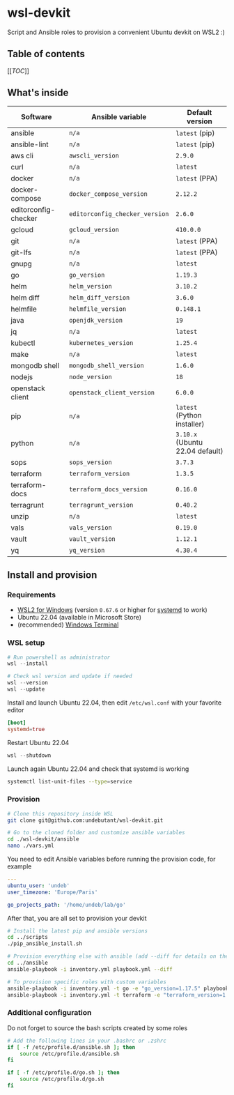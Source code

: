 # wsl-devkit

Script and Ansible roles to provision a convenient Ubuntu devkit on WSL2 :)


## Table of contents

[[_TOC_]]


## What's inside

| Software             | Ansible variable               | Default version                 |
| -------------------- | ------------------------------ | ------------------------------- |
| ansible              | `n/a`                          | `latest` (pip)                  |
| ansible-lint         | `n/a`                          | `latest` (pip)                  |
| aws cli              | `awscli_version`               | `2.9.0`                         |
| curl                 | `n/a`                          | `latest`                        |
| docker               | `n/a`                          | `latest` (PPA)                  |
| docker-compose       | `docker_compose_version`       | `2.12.2`                        |
| editorconfig-checker | `editorconfig_checker_version` | `2.6.0`                         |
| gcloud               | `gcloud_version`               | `410.0.0`                       |
| git                  | `n/a`                          | `latest` (PPA)                  |
| git-lfs              | `n/a`                          | `latest` (PPA)                  |
| gnupg                | `n/a`                          | `latest`                        |
| go                   | `go_version`                   | `1.19.3`                        |
| helm                 | `helm_version`                 | `3.10.2`                        |
| helm diff            | `helm_diff_version`            | `3.6.0`                         |
| helmfile             | `helmfile_version`             | `0.148.1`                       |
| java                 | `openjdk_version`              | `19`                            |
| jq                   | `n/a`                          | `latest`                        |
| kubectl              | `kubernetes_version`           | `1.25.4`                        |
| make                 | `n/a`                          | `latest`                        |
| mongodb shell        | `mongodb_shell_version`        | `1.6.0`                         |
| nodejs               | `node_version`                 | `18`                            |
| openstack client     | `openstack_client_version`     | `6.0.0`                         |
| pip                  | `n/a`                          | `latest` (Python installer)     |
| python               | `n/a`                          | `3.10.x` (Ubuntu 22.04 default) |
| sops                 | `sops_version`                 | `3.7.3`                         |
| terraform            | `terraform_version`            | `1.3.5`                         |
| terraform-docs       | `terraform_docs_version`       | `0.16.0`                        |
| terragrunt           | `terragrunt_version`           | `0.40.2`                        |
| unzip                | `n/a`                          | `latest`                        |
| vals                 | `vals_version`                 | `0.19.0`                        |
| vault                | `vault_version`                | `1.12.1`                        |
| yq                   | `yq_version`                   | `4.30.4`                        |


## Install and provision

### Requirements

- [WSL2 for Windows](https://docs.microsoft.com/en-us/windows/wsl/install) (version `0.67.6` or higher for [systemd](https://devblogs.microsoft.com/commandline/systemd-support-is-now-available-in-wsl) to work)
- Ubuntu 22.04 (available in Microsoft Store)
- (recommended) [Windows Terminal](https://docs.microsoft.com/en-us/windows/terminal/install)


### WSL setup

```powershell
# Run powershell as administrator
wsl --install

# Check wsl version and update if needed
wsl --version
wsl --update
```

Install and launch Ubuntu 22.04, then edit `/etc/wsl.conf` with your favorite editor
```toml
[boot]
systemd=true
```

Restart Ubuntu 22.04
```powershell
wsl --shutdown
```

Launch again Ubuntu 22.04 and check that systemd is working
```bash
systemctl list-unit-files --type=service
```


### Provision

```bash
# Clone this repository inside WSL
git clone git@github.com:undebutant/wsl-devkit.git

# Go to the cloned folder and customize ansible variables
cd ./wsl-devkit/ansible
nano ./vars.yml
```

You need to edit Ansible variables before running the provision code, for example
```yaml
---
ubuntu_user: 'undeb'
user_timezone: 'Europe/Paris'

go_projects_path: '/home/undeb/lab/go'
```

After that, you are all set to provision your devkit
```bash
# Install the latest pip and ansible versions
cd ../scripts
./pip_ansible_install.sh

# Provision everything else with ansible (add --diff for details on the changes)
cd ../ansible
ansible-playbook -i inventory.yml playbook.yml --diff

# To provision specific roles with custom variables
ansible-playbook -i inventory.yml -t go -e "go_version=1.17.5" playbook.yml --diff
ansible-playbook -i inventory.yml -t terraform -e "terraform_version=1.0.11 terragrunt_version=0.34.3" playbook.yml --diff
```


### Additional configuration

Do not forget to source the bash scripts created by some roles
```bash
# Add the following lines in your .bashrc or .zshrc
if [ -f /etc/profile.d/ansible.sh ]; then
    source /etc/profile.d/ansible.sh
fi

if [ -f /etc/profile.d/go.sh ]; then
    source /etc/profile.d/go.sh
fi
```
